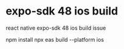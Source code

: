 # expo-sdk 48 ios build
react native expo-sdk 48 ios build issue

npm install
npx eas build --platform ios

